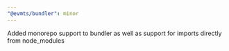 ```yaml
---
"@evmts/bundler": minor
---
```


Added monorepo support to bundler as well as support for imports directly from node_modules
